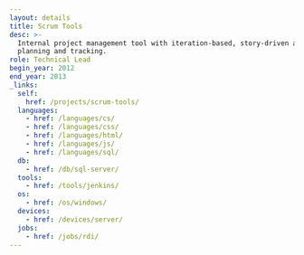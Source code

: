 ```yaml
---
layout: details
title: Scrum Tools
desc: >-
  Internal project management tool with iteration-based, story-driven agile
  planning and tracking.
role: Technical Lead
begin_year: 2012
end_year: 2013
_links:
  self:
    href: /projects/scrum-tools/
  languages:
    - href: /languages/cs/
    - href: /languages/css/
    - href: /languages/html/
    - href: /languages/js/
    - href: /languages/sql/
  db:
    - href: /db/sql-server/
  tools:
    - href: /tools/jenkins/
  os:
    - href: /os/windows/
  devices:
    - href: /devices/server/
  jobs:
    - href: /jobs/rdi/
---
```

